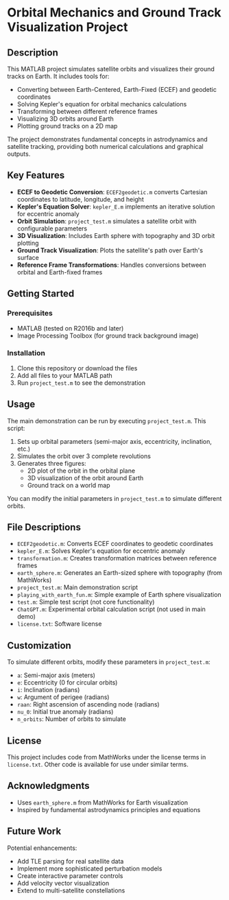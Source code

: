 # Orbital Mechanics and Ground Track Visualization Project

## Description

This MATLAB project simulates satellite orbits and visualizes their ground tracks on Earth. It includes tools for:
- Converting between Earth-Centered, Earth-Fixed (ECEF) and geodetic coordinates
- Solving Kepler's equation for orbital mechanics calculations
- Transforming between different reference frames
- Visualizing 3D orbits around Earth
- Plotting ground tracks on a 2D map

The project demonstrates fundamental concepts in astrodynamics and satellite tracking, providing both numerical calculations and graphical outputs.

## Key Features

- **ECEF to Geodetic Conversion**: `ECEF2geodetic.m` converts Cartesian coordinates to latitude, longitude, and height
- **Kepler's Equation Solver**: `kepler_E.m` implements an iterative solution for eccentric anomaly
- **Orbit Simulation**: `project_test.m` simulates a satellite orbit with configurable parameters
- **3D Visualization**: Includes Earth sphere with topography and 3D orbit plotting
- **Ground Track Visualization**: Plots the satellite's path over Earth's surface
- **Reference Frame Transformations**: Handles conversions between orbital and Earth-fixed frames

## Getting Started

### Prerequisites

- MATLAB (tested on R2016b and later)
- Image Processing Toolbox (for ground track background image)

### Installation

1. Clone this repository or download the files
2. Add all files to your MATLAB path
3. Run `project_test.m` to see the demonstration

## Usage

The main demonstration can be run by executing `project_test.m`. This script:

1. Sets up orbital parameters (semi-major axis, eccentricity, inclination, etc.)
2. Simulates the orbit over 3 complete revolutions
3. Generates three figures:
   - 2D plot of the orbit in the orbital plane
   - 3D visualization of the orbit around Earth
   - Ground track on a world map

You can modify the initial parameters in `project_test.m` to simulate different orbits.

## File Descriptions

- `ECEF2geodetic.m`: Converts ECEF coordinates to geodetic coordinates
- `kepler_E.m`: Solves Kepler's equation for eccentric anomaly
- `transformation.m`: Creates transformation matrices between reference frames
- `earth_sphere.m`: Generates an Earth-sized sphere with topography (from MathWorks)
- `project_test.m`: Main demonstration script
- `playing_with_earth_fun.m`: Simple example of Earth sphere visualization
- `test.m`: Simple test script (not core functionality)
- `ChatGPT.m`: Experimental orbital calculation script (not used in main demo)
- `license.txt`: Software license

## Customization

To simulate different orbits, modify these parameters in `project_test.m`:
- `a`: Semi-major axis (meters)
- `e`: Eccentricity (0 for circular orbits)
- `i`: Inclination (radians)
- `w`: Argument of perigee (radians)
- `raan`: Right ascension of ascending node (radians)
- `nu_0`: Initial true anomaly (radians)
- `n_orbits`: Number of orbits to simulate

## License

This project includes code from MathWorks under the license terms in `license.txt`. Other code is available for use under similar terms.

## Acknowledgments

- Uses `earth_sphere.m` from MathWorks for Earth visualization
- Inspired by fundamental astrodynamics principles and equations

## Future Work

Potential enhancements:
- Add TLE parsing for real satellite data
- Implement more sophisticated perturbation models
- Create interactive parameter controls
- Add velocity vector visualization
- Extend to multi-satellite constellations
